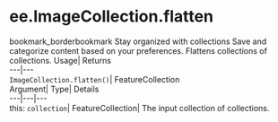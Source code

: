  
#  ee.ImageCollection.flatten
bookmark_borderbookmark Stay organized with collections  Save and categorize content based on your preferences. 
Flattens collections of collections. 
Usage| Returns  
---|---  
`ImageCollection.flatten()`| FeatureCollection  
Argument| Type| Details  
---|---|---  
this: `collection`| FeatureCollection| The input collection of collections.  
